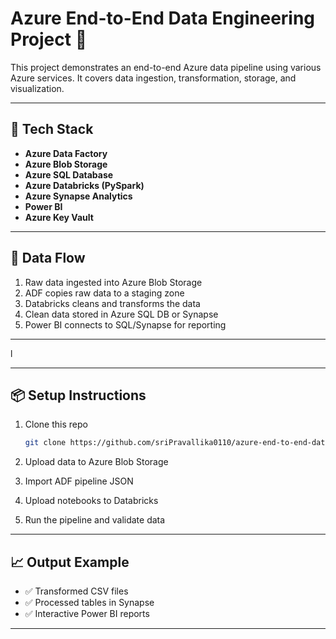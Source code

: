 # Azure End-to-End Data Engineering Project 🚀

This project demonstrates an end-to-end Azure data pipeline using various Azure services. It covers data ingestion, transformation, storage, and visualization.

---

## 🧠 Tech Stack

- **Azure Data Factory**
- **Azure Blob Storage**
- **Azure SQL Database**
- **Azure Databricks (PySpark)**
- **Azure Synapse Analytics**
- **Power BI**
- **Azure Key Vault**



---

## 🔄 Data Flow

1. Raw data ingested into Azure Blob Storage
2. ADF copies raw data to a staging zone
3. Databricks cleans and transforms the data
4. Clean data stored in Azure SQL DB or Synapse
5. Power BI connects to SQL/Synapse for reporting

---

l        

---

## 📦 Setup Instructions

1. Clone this repo  
   ```bash
   git clone https://github.com/sriPravallika0110/azure-end-to-end-data-pipeline.git
   ```

2. Upload data to Azure Blob Storage

3. Import ADF pipeline JSON

4. Upload notebooks to Databricks

5. Run the pipeline and validate data

---

## 📈 Output Example

- ✅ Transformed CSV files
- ✅ Processed tables in Synapse
- ✅ Interactive Power BI reports

---
